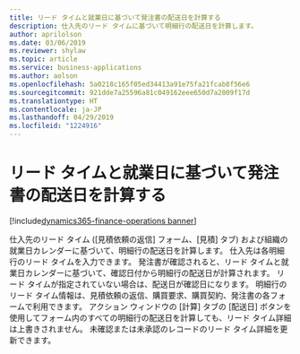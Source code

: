 ```yaml
---
title: リード タイムと就業日に基づいて発注書の配送日を計算する
description: 仕入先のリード タイムに基づいて明細行の配送日を計算します。
author: aprilolson
ms.date: 03/06/2019
ms.reviewer: shylaw
ms.topic: article
ms.service: business-applications
ms.author: aolson
ms.openlocfilehash: 5a0218c165f05ed34413a91e75fa21fcab8f56e6
ms.sourcegitcommit: 921dde7a25596a81c049162eee650d7a2009f17d
ms.translationtype: HT
ms.contentlocale: ja-JP
ms.lasthandoff: 04/29/2019
ms.locfileid: "1224916"
---
```

# <a name="calculate-purchase-order-delivery-dates-based-on-lead-times-and-working-days"></a>リード タイムと就業日に基づいて発注書の配送日を計算する 
[!include[dynamics365-finance-operations banner](../includes/dynamics365-finance-operations.md)]


仕入先のリード タイム ([見積依頼の返信] フォーム、[見積] タブ) および組織の就業日カレンダーに基づいて、明細行の配送日を計算します。 仕入先は各明細行のリード タイムを入力できます。 発注書が確認されると、リード タイムと就業日カレンダーに基づいて、確認日付から明細行の配送日が計算されます。 リード タイムが指定されていない場合は、配送日が確認日になります。 明細行のリード タイム情報は、見積依頼の返信、購買要求、購買契約、発注書の各フォームで利用できます。 アクション ウィンドウの [計算] タブの [配送日] ボタンを使用してフォーム内のすべての明細行の配送日を計算しても、リード タイム詳細は上書きされません。 未確認または未承認のレコードのリード タイム詳細を更新できます。
